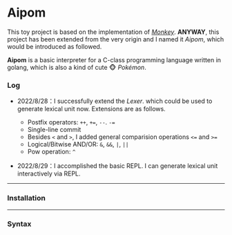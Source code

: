 # Aipom
This toy project is based on the implementation of *[Monkey](https://interpreterbook.com/)*. **ANYWAY**, this project has been extended from the very origin and I named it  *Aipom*, which would be introduced as followed.  

**Aipom** is a basic interpreter for a C-class programming language  written in golang, which is also a kind of cute 🐵 *Pokémon*.

### Log

- 2022/8/28：I successfully extend the *Lexer*. which could be used to generate lexical unit now. Extensions are as follows.
  - Postfix operators: `++`, `+=`, `--`. `-=`
  - Single-line commit
  - Besides `<` and `>`, I added general comparision operations `<=` and `>=`
  - Logical/Bitwise AND/OR: `&`, `&&`, `|`, `||`
  - Pow operation: `^`

- 2022/8/29：I accomplished the basic REPL. I can generate lexical unit interactively via REPL.

---------

### Installation

-------------

### Syntax

